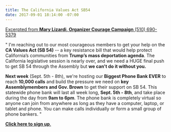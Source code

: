 ```yaml
---
title: The California Values Act SB54
date: 2017-09-01 18:14:00 -07:00
---
```


[Excerpted from **Mary Lizardi, Organizer
Courage Campaign**
(510) 690-5379](https://www.couragecampaign.org/) 

"  I'm reaching out to our most courageous members to get your help on the **CA Values Act (SB 54)** -- a key resistance bill that would help protect California’s communities from **Trump’s mass deportation agenda**. The California legislative session is nearly over, and we need a HUGE final push to get SB 54 through the Assembly but **we can't do it without you.**
 
**Next week** (Sept. 5th - 8th), we're hosting our **Biggest Phone Bank EVER** to reach **10,000 calls** and build the pressure we need on **key Assemblymembers and Gov. Brown** to get their support on SB 54. This statewide phone bank will last all week long, **Sept. 5th - 8th**, and take place during the day from **9am to 6pm**. The phone bank is completely virtual so anyone can join from anywhere as long as they have a computer, laptop, or tablet and phone. You can make calls individually or form a small group of phone bankers.  "

[**Click here to sign up**.](http://act.couragecampaign.org/signup/CAValuesAct_phonebank/)
